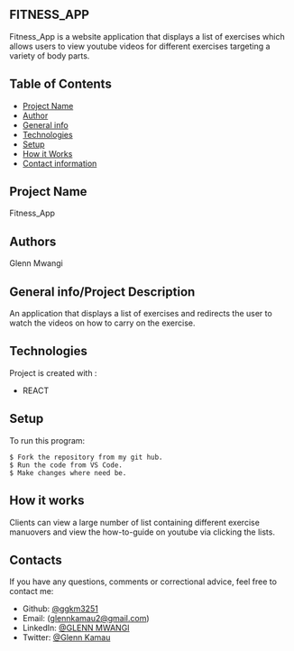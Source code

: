 ## FITNESS_APP
Fitness_App is a website application that displays a list of exercises which allows users to view youtube videos for different exercises targeting a variety of body parts.

## Table of Contents
* [Project Name](#Project)
* [Author](#Author)
* [General info](#general-info)
* [Technologies](#technologies)
* [Setup](#setup)
* [How it Works](#instructions)
* [Contact information](#contacts)

## Project Name
Fitness_App

## Authors
Glenn Mwangi

## General info/Project Description

An application that displays a list of exercises and redirects the user to watch the videos on how to carry on the exercise.

## Technologies
Project is created with :
* REACT

## Setup
To run this program:

```
$ Fork the repository from my git hub.
$ Run the code from VS Code.
$ Make changes where need be.
```
## How it works
Clients can view a large number of list containing different exercise manuovers and view the how-to-guide on youtube via clicking the lists.


## Contacts
If you have any questions, comments or correctional advice, feel free to contact me:
- Github: [@ggkm3251](https://github.com/ggkm3251)
- Email: (glennkamau2@gmail.com)
- LinkedIn: [@GLENN MWANGI](https://www.linkedin.com/in/glenn-mwangi-a52b52218/)
- Twitter: [@Glenn Kamau](https://twitter.com/GlennKamau)
